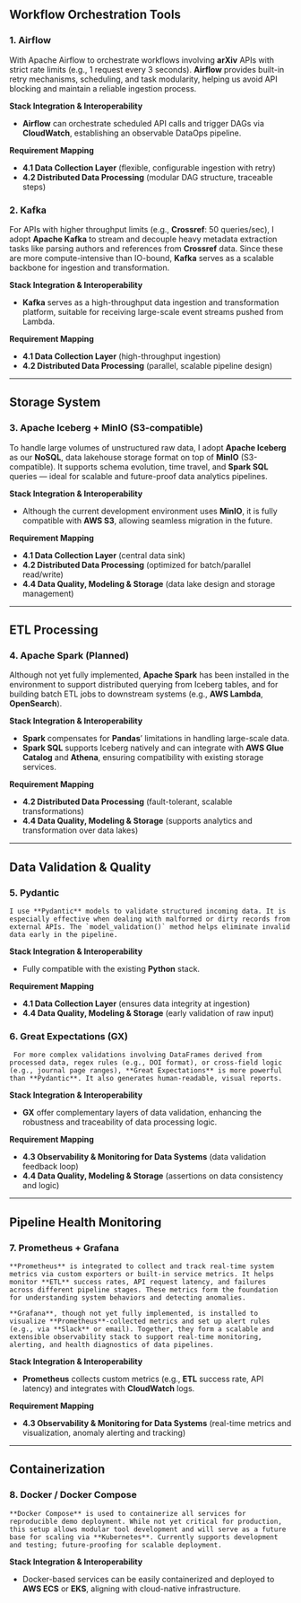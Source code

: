 ## **Workflow Orchestration Tools**

### **1. Airflow**

  With Apache Airflow to orchestrate workflows involving **arXiv** APIs with strict rate limits (e.g., 1 request every 3 seconds). **Airflow** provides built-in retry mechanisms, scheduling, and task modularity, helping us avoid API blocking and maintain a reliable ingestion process.

**Stack Integration & Interoperability**

- **Airflow** can orchestrate scheduled API calls and trigger DAGs via **CloudWatch**, establishing an observable DataOps pipeline.

**Requirement Mapping**

- **4.1 Data Collection Layer** (flexible, configurable ingestion with retry)
- **4.2 Distributed Data Processing** (modular DAG structure, traceable steps)

### 2. **Kafka**

  For APIs with higher throughput limits (e.g., **Crossref**: 50 queries/sec), I adopt **Apache Kafka** to stream and decouple heavy metadata extraction tasks like parsing authors and references from **Crossref** data. Since these are more compute-intensive than IO-bound, **Kafka** serves as a scalable backbone for ingestion and transformation.

**Stack Integration & Interoperability**

- **Kafka** serves as a high-throughput data ingestion and transformation platform, suitable for receiving large-scale event streams pushed from Lambda.

**Requirement Mapping**

- **4.1 Data Collection Layer** (high-throughput ingestion)
- **4.2 Distributed Data Processing** (parallel, scalable pipeline design)

---

## **Storage System**

### 3. **Apache Iceberg + MinIO (S3-compatible)**

  To handle large volumes of unstructured raw data, I adopt **Apache Iceberg** as our **NoSQL**, data lakehouse storage format on top of **MinIO** (S3-compatible). It supports schema evolution, time travel, and **Spark SQL** queries — ideal for scalable and future-proof data analytics pipelines.

**Stack Integration & Interoperability**

- Although the current development environment uses **MinIO**, it is fully compatible with **AWS S3**, allowing seamless migration in the future.

**Requirement Mapping**

- **4.1 Data Collection Layer** (central data sink)
- **4.2 Distributed Data Processing** (optimized for batch/parallel read/write)
- **4.4 Data Quality, Modeling & Storage** (data lake design and storage management)

---

## **ETL Processing**

### 4. **Apache Spark** (Planned)

  Although not yet fully implemented, **Apache Spark** has been installed in the environment to support distributed querying from Iceberg tables, and for building batch ETL jobs to downstream systems (e.g., **AWS Lambda**, **OpenSearch**).

**Stack Integration & Interoperability**

- **Spark** compensates for **Pandas**’ limitations in handling large-scale data.
- **Spark SQL** supports Iceberg natively and can integrate with **AWS Glue Catalog** and **Athena**, ensuring compatibility with existing storage services.

**Requirement Mapping**

- **4.2 Distributed Data Processing** (fault-tolerant, scalable transformations)
- **4.4 Data Quality, Modeling & Storage** (supports analytics and transformation over data lakes)

---

## **Data Validation & Quality**

### 5. **Pydantic**

    I use **Pydantic** models to validate structured incoming data. It is especially effective when dealing with malformed or dirty records from external APIs. The `model_validation()` method helps eliminate invalid data early in the pipeline.

**Stack Integration & Interoperability**

- Fully compatible with the existing **Python** stack.

**Requirement Mapping**

- **4.1 Data Collection Layer** (ensures data integrity at ingestion)
- **4.4 Data Quality, Modeling & Storage** (early validation of raw input)

### 6. **Great Expectations (GX)**

     For more complex validations involving DataFrames derived from processed data, regex rules (e.g., DOI format), or cross-field logic (e.g., journal page ranges), **Great Expectations** is more powerful than **Pydantic**. It also generates human-readable, visual reports.

**Stack Integration & Interoperability**

- **GX** offer complementary layers of data validation, enhancing the robustness and traceability of data processing logic.

**Requirement Mapping**

- **4.3 Observability & Monitoring for Data Systems** (data validation feedback loop)
- **4.4 Data Quality, Modeling & Storage** (assertions on data consistency and logic)

---

## **Pipeline Health Monitoring**

### 7. **Prometheus + Grafana**

    **Prometheus** is integrated to collect and track real-time system metrics via custom exporters or built-in service metrics. It helps monitor **ETL** success rates, API request latency, and failures across different pipeline stages. These metrics form the foundation for understanding system behaviors and detecting anomalies.

    **Grafana**, though not yet fully implemented, is installed to visualize **Prometheus**-collected metrics and set up alert rules (e.g., via **Slack** or email). Together, they form a scalable and extensible observability stack to support real-time monitoring, alerting, and health diagnostics of data pipelines.

**Stack Integration & Interoperability**

- **Prometheus** collects custom metrics (e.g., **ETL** success rate, API latency) and integrates with **CloudWatch** logs.

**Requirement Mapping**

- **4.3 Observability & Monitoring for Data Systems** (real-time metrics and visualization, anomaly alerting and tracking)

---

## **Containerization**

### 8. **Docker / Docker Compose**

    **Docker Compose** is used to containerize all services for reproducible demo deployment. While not yet critical for production, this setup allows modular tool development and will serve as a future base for scaling via **Kubernetes**. Currently supports development and testing; future-proofing for scalable deployment.

**Stack Integration & Interoperability**

- Docker-based services can be easily containerized and deployed to **AWS ECS** or **EKS**, aligning with cloud-native infrastructure.
